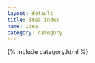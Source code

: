 ```yaml
---
layout: default
title: idea index
name: idea
category: category
---
```

{% include category.html %}
